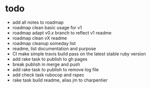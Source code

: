 # todo

- add all notes to roadmap
- roadmap clean basic usage for v1
- roadmap adapt v0.x branch to reflect v1 readme
- roadmap clean vX readme
- roadmap cleanup someday list
- readme, list documentation and purpose
- CI make simple travis build pass on the latest stable ruby version
- add rake task to publish to gh pages
- break publish in merge and push
- add rake task to publish to remove log file
- add check task rubocop and rspec
- rake task build readme, alias jm to charpentier
